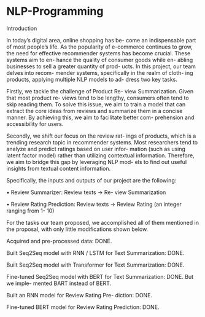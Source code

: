 # NLP-Programming

Introduction

In today’s digital area, online shopping has be- come an indispensable part of most people’s life. As the popularity of e-commerce continues to grow, the need for effective recommender systems has become crucial. These systems aim to en- hance the quality of consumer goods while en- abling businesses to sell a greater quantity of prod- ucts. In this project, our team delves into recom- mender systems, specifically in the realm of cloth- ing products, applying multiple NLP models to ad- dress two key tasks.

Firstly, we tackle the challenge of Product Re- view Summarization. Given that most product re- views tend to be lengthy, consumers often tend to skip reading them. To solve this issue, we aim to train a model that can extract the core ideas from reviews and summarize them in a concise manner. By achieving this, we aim to facilitate better com- prehension and accessibility for users.

Secondly, we shift our focus on the review rat- ings of products, which is a trending research topic in recommender systems. Most researchers tend to analyze and predict ratings based on user infor- mation (such as using latent factor model) rather than utilizing contextual information. Therefore, we aim to bridge this gap by leveraging NLP mod- els to find out useful insights from textual content information.

Specifically, the inputs and outputs of our project are the following:

• Review Summarizer: Review texts → Re- view Summarization

• Review Rating Prediction: Review texts → Review Rating (an integer ranging from 1- 10)

For the tasks our team proposed, we accomplished all of them mentioned in the proposal, with only little modifications shown below.

Acquired and pre-processed data: DONE.

Built Seq2Seq model with RNN / LSTM for Text Summarization: DONE.

Built Seq2Seq model with Transformer for Text Summarization: DONE.

Fine-tuned Seq2Seq model with BERT for Text Summarization: DONE. But we imple- mented BART instead of BERT.

Built an RNN model for Review Rating Pre- diction: DONE.

Fine-tuned BERT model for Review Rating Prediction: DONE.
